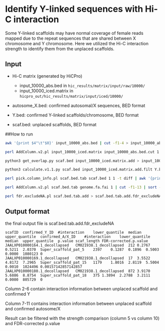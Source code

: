 # Identify Y-linked sequences with Hi-C interaction 

Some Y-linked scaffolds may have normal coverage of female reads mapped due to the repeat sequences that are shared between X chromosome and Y chromosome. Here we utilized the Hi-C interaction strength to identify them from the unplaced scaffolds.

## Input

- Hi-C matrix (generated by HiCPro)
  - input_10000_abs.bed in `hic_results/matrix/input/raw/10000/`
  - input_10000_iced.matrix in `hicpro_out/hic_results/matrix/input/iced/10000/`

- autosome_X.bed: confirmed autosomal/X sequences, BED format

- Y.bed: confirmed Y-linked scaffolds/chromosome, BED format
- scaf.bed: unplaced scaffolds, BED format

##How to run

```bash
awk '{print $4"\t"$0}' input_10000_abs.bed | cut -f1-4 > input_10000_abs.bed.cut

perl AddColumn.v2.pl input_10000_iced.matrix input_10000_abs.bed.cut 1 | perl AddColumn.v2.pl - input_10000_abs.bed.cut 2 | awk '{print $4"\t"$5"\t"$6"\t"$7"\t"$8"\t"$9"\t"$3}' > input_10000_iced.matrix.add

python3 get_overlap.py scaf.bed input_10000_iced.matrix.add > input_10000_iced.matrix.add.filt

python3 calculate.v1.1.py scaf.bed input_10000_iced.matrix.add.filt Y.bed autosome_X.bed > scaf.bed.tab

perl pick.column_info.pl scaf.bed.tab scaf.bed 1 1 -t diff | awk '{print $1"\tNA\tNA\tNA\tNA\tNA\tNA\tNA\tNA\tNA\tNA\tNA"}' >> scaf.bed.tab

perl AddColumn.v2.pl scaf.bed.tab genome.fa.fai 1 | cut -f1-13 | sort -k13,13nr > scaf.bed.tab.add

perl fdr.excludeNA.pl scaf.bed.tab.add > scaf.bed.tab.add.fdr_excludeNA
```

## Output format

the final output file is scaf.bed.tab.add.fdr_excludeNA

```
scafID	confirmed_Y_ID	#interaction	lower_quantile	median	upper_quantile	confirmed_A/X_ID	#interaction	lower_quantile	median	upper_quantile	p.value	scaf_length	FDR-corrected.p.value
JAALXP010000164.1_decollapsed	CM021938.1_decollapsed	212	0.2767	0.5211	2.0370	Super_scaffold_pat_5	2397	0.1287	0.1896	0.5003	0.0000	1080123	0
JAALXP010000169.1_decollapsed	CM021938.1_decollapsed	17	3.5522	4.8172	7.2965	Super_scaffold_pat_15	1179	1.8016	2.8119	5.5004	0.0010	1024496	0.00157142857142857
JAALXP010000180.1_decollapsed	CM021938.1_decollapsed	872	3.9170	5.6886	8.8754	Super_scaffold_pat_18	375	1.3894	2.2788	3.2111	0.0000	805729	0
```

Column 2-6 contain interaction information between unplaced scaffold and confirmed Y

Column 7-11 contains interaction information between unplaced scaffold and confirmed autosome/X

Result can be filtered with the strength comparison (column 5 vs column 10) and FDR-corrected p.value